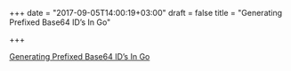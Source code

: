 +++
date = "2017-09-05T14:00:19+03:00"
draft = false
title = "Generating Prefixed Base64 ID’s In Go"

+++

<p><a href="https://medium.com/@jcox250/generating-prefixed-base64-ids-in-golang-e7731bd89c1b">Generating Prefixed Base64 ID’s In Go</a></p>